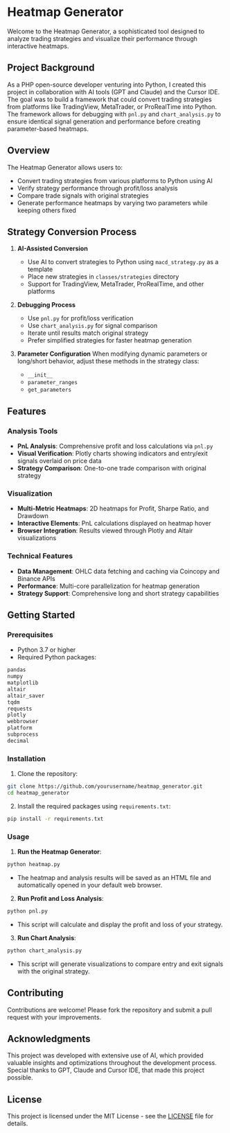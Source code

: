 # Heatmap Generator

Welcome to the Heatmap Generator, a sophisticated tool designed to analyze trading strategies and visualize their performance through interactive heatmaps.

## Project Background

As a PHP open-source developer venturing into Python, I created this project in collaboration with AI tools (GPT and Claude) and the Cursor IDE. The goal was to build a framework that could convert trading strategies from platforms like TradingView, MetaTrader, or ProRealTime into Python. The framework allows for debugging with `pnl.py` and `chart_analysis.py` to ensure identical signal generation and performance before creating parameter-based heatmaps.

## Overview

The Heatmap Generator allows users to:
- Convert trading strategies from various platforms to Python using AI
- Verify strategy performance through profit/loss analysis
- Compare trade signals with original strategies
- Generate performance heatmaps by varying two parameters while keeping others fixed

## Strategy Conversion Process

1. **AI-Assisted Conversion**
   - Use AI to convert strategies to Python using `macd_strategy.py` as a template
   - Place new strategies in `classes/strategies` directory
   - Support for TradingView, MetaTrader, ProRealTime, and other platforms

2. **Debugging Process**
   - Use `pnl.py` for profit/loss verification
   - Use `chart_analysis.py` for signal comparison
   - Iterate until results match original strategy
   - Prefer simplified strategies for faster heatmap generation

3. **Parameter Configuration**
   When modifying dynamic parameters or long/short behavior, adjust these methods in the strategy class:
   - `__init__`
   - `parameter_ranges`
   - `get_parameters`

## Features

### Analysis Tools
- **PnL Analysis**: Comprehensive profit and loss calculations via `pnl.py`
- **Visual Verification**: Plotly charts showing indicators and entry/exit signals overlaid on price data
- **Strategy Comparison**: One-to-one trade comparison with original strategy

### Visualization
- **Multi-Metric Heatmaps**: 2D heatmaps for Profit, Sharpe Ratio, and Drawdown
- **Interactive Elements**: PnL calculations displayed on heatmap hover
- **Browser Integration**: Results viewed through Plotly and Altair visualizations

### Technical Features
- **Data Management**: OHLC data fetching and caching via Coincopy and Binance APIs
- **Performance**: Multi-core parallelization for heatmap generation
- **Strategy Support**: Comprehensive long and short strategy capabilities

## Getting Started

### Prerequisites

- Python 3.7 or higher
- Required Python packages:
```bash
pandas
numpy
matplotlib
altair
altair_saver
tqdm
requests
plotly
webbrowser
platform
subprocess
decimal
```

### Installation

1. Clone the repository:
```bash
git clone https://github.com/yourusername/heatmap_generator.git
cd heatmap_generator
```

2. Install the required packages using `requirements.txt`:
```bash
pip install -r requirements.txt
```

### Usage

1. **Run the Heatmap Generator**:
```bash
python heatmap.py
```
   - The heatmap and analysis results will be saved as an HTML file and automatically opened in your default web browser.

2. **Run Profit and Loss Analysis**:
```bash
python pnl.py
```
   - This script will calculate and display the profit and loss of your strategy.

3. **Run Chart Analysis**:
```bash
python chart_analysis.py
```
   - This script will generate visualizations to compare entry and exit signals with the original strategy.

## Contributing

Contributions are welcome! Please fork the repository and submit a pull request with your improvements.

## Acknowledgments

This project was developed with extensive use of AI, which provided valuable insights and optimizations throughout the development process. Special thanks to GPT, Claude and Cursor IDE, that made this project possible.

## License

This project is licensed under the MIT License - see the [LICENSE](LICENSE) file for details.